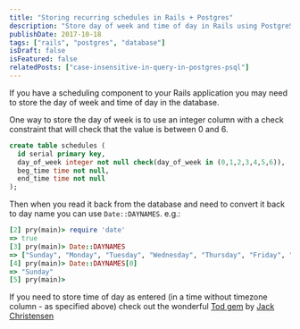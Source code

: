 ```yaml
---
title: "Storing recurring schedules in Rails + Postgres"
description: "Store day of week and time of day in Rails using PostgreSQL check constraints and Tod gem for time handling."
publishDate: 2017-10-18
tags: ["rails", "postgres", "database"]
isDraft: false
isFeatured: false
relatedPosts: ["case-insensitive-in-query-in-postgres-psql"]
---
```


If you have a scheduling component to your Rails application you may need to store the day of week and time of day in the database.

One way to store the day of week is to use an integer column with a check constraint that will check that the value is between 0 and 6.

```sql
create table schedules (
  id serial primary key,
  day_of_week integer not null check(day_of_week in (0,1,2,3,4,5,6)),
  beg_time time not null,
  end_time time not null
);
```

Then when you read it back from the database and need to convert it back to day name you can use `Date::DAYNAMES`. e.g.:

```ruby
[2] pry(main)> require 'date'
=> true
[3] pry(main)> Date::DAYNAMES
=> ["Sunday", "Monday", "Tuesday", "Wednesday", "Thursday", "Friday", "Saturday"]
[4] pry(main)> Date::DAYNAMES[0]
=> "Sunday"
[5] pry(main)>
```

If you need to store time of day as entered (in a time without timezone column - as specified above) check out the wonderful [Tod gem](https://github.com/JackC/tod) by [Jack Christensen](https://github.com/JackC)